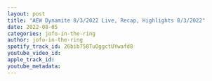 ```yaml
---
layout: post
title: "AEW Dynamite 8/3/2022 Live, Recap, Highlights 8/3/2022"
date: 2022-08-05
categories: jofo-in-the-ring
author: jofo-in-the-ring
spotify_track_id: 26bib758TuOggctUYwafd8
youtube_video_id: 
apple_track_id: 
youtube_metadata: 
---
```

